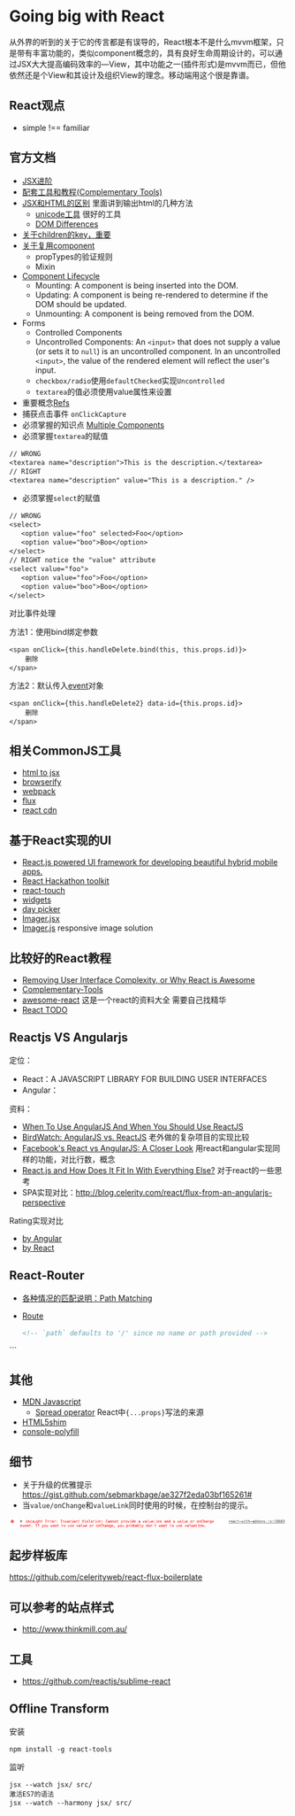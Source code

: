# Going big with React

从外界的听到的关于它的传言都是有误导的，React根本不是什么mvvm框架，只是带有丰富功能的，类似component概念的，具有良好生命周期设计的，可以通过JSX大大提高编码效率的—View，其中功能之一(插件形式)是mvvm而已，但他依然还是个View和其设计及组织View的理念。移动端用这个很是靠谱。

## React观点

* simple !== familiar


## 官方文档

* [JSX进阶](http://facebook.github.io/react/docs/jsx-in-depth.html)
* [配套工具和教程(Complementary Tools)](https://github.com/facebook/react/wiki/Complementary-Tools)
* [JSX和HTML的区别](http://facebook.github.io/react/docs/jsx-gotchas.html) 里面讲到输出html的几种方法
   - [unicode工具](http://www.fileformat.info/info/unicode/char/search.htm) 很好的工具
   - [DOM Differences](http://facebook.github.io/react/docs/dom-differences.html)
* [关于children的key，重要](http://facebook.github.io/react/docs/multiple-components.html)
* [关于复用component](http://facebook.github.io/react/docs/reusable-components.html)
  - propTypes的验证规则
  - Mixin
* [Component Lifecycle](http://facebook.github.io/react/docs/working-with-the-browser.html#component-lifecycle) 
  - Mounting: A component is being inserted into the DOM.
  - Updating: A component is being re-rendered to determine if the DOM should be updated.
  - Unmounting: A component is being removed from the DOM.
* Forms
  - Controlled Components
  - Uncontrolled Components: An `<input>` that does not supply a value (or sets it to `null`) is an uncontrolled component. In an uncontrolled `<input>`, the value of the rendered element will reflect the user's input. 
  - `checkbox/radio`使用`defaultChecked`实现`Uncontrolled`
  - `textarea`的值必须使用value属性来设置
* 重要概念[Refs](http://facebook.github.io/react/docs/more-about-refs.html) 
* 捕获点击事件 `onClickCapture` 
* 必须掌握的知识点 [Multiple Components](http://facebook.github.io/react/docs/multiple-components.html)
* 必须掌握`textarea`的赋值

```
// WRONG
<textarea name="description">This is the description.</textarea>
// RIGHT
<textarea name="description" value="This is a description." />
```

* 必须掌握`select`的赋值

```
// WRONG
<select>
   <option value="foo" selected>Foo</option>
   <option value="boo">Boo</option>
</select>
// RIGHT notice the "value" attribute
<select value="foo">
   <option value="foo">Foo</option>
   <option value="boo">Boo</option>
</select>
```

对比事件处理

方法1：使用bind绑定参数

```
<span onClick={this.handleDelete.bind(this, this.props.id)}>
    删除
</span>
```

方法2：默认传入[event](http://facebook.github.io/react/docs/events.html)对象

```
<span onClick={this.handleDelete2} data-id={this.props.id}>
    删除
</span>
```
  
## 相关CommonJS工具

* [html to jsx](http://facebook.github.io/react/html-jsx.html)
* [browserify](http://browserify.org/)
* [webpack](http://webpack.github.io/)
* [flux](http://fluxxor.com/what-is-flux.html)
* [react cdn](http://cdnjs.com/libraries/react/)

## 基于React实现的UI

* [React.js powered UI framework for developing beautiful hybrid mobile apps.](http://touchstonejs.io/)
* [React Hackathon toolkit](https://github.com/petehunt/ReactHack)
* [react-touch](https://github.com/petehunt/react-touch)
* [widgets](http://jquense.github.io/react-widgets/docs/#intro)
* [day picker](http://www.gpbl.org/react-day-picker/)
* [Imager.jsx](https://github.com/oncletom/Imager.jsx) 
* [Imager.js](https://github.com/BBC-News/Imager.js) responsive image solution

## 比较好的React教程

* [Removing User Interface Complexity, or Why React is Awesome](http://jlongster.com/Removing-User-Interface-Complexity,-or-Why-React-is-Awesome)
* [Complementary-Tools](https://github.com/facebook/react/wiki/Complementary-Tools#jsx-integrations)
* [awesome-react](https://github.com/enaqx/awesome-react) 这是一个react的资料大全 需要自己找精华
* [React TODO](http://todomvc.com/examples/react)

## Reactjs VS Angularjs

定位：

* React：A JAVASCRIPT LIBRARY FOR BUILDING USER INTERFACES
* Angular：

资料：

* [When To Use AngularJS And When You Should Use ReactJS](http://ilikekillnerds.com/2014/10/use-angularjs-use-reactjs/)
* [BirdWatch: AngularJS vs. ReactJS](http://matthiasnehlsen.com/blog/2014/03/31/birdwatch-with-reactjs/) 老外做的复杂项目的实现比较
* [Facebook's React vs AngularJS: A Closer Look](http://www.quora.com/Pete-Hunt/Posts/Facebooks-React-vs-AngularJS-A-Closer-Look) 用react和angular实现同样的功能，对比行数，概念
* [React.js and How Does It Fit In With Everything Else?](http://www.funnyant.com/reactjs-what-is-it/) 对于react的一些思考
* SPA实现对比：http://blog.celerity.com/react/flux-from-an-angularjs-perspective

Rating实现对比

* [by Angular](http://www.befundoo.com/university/tutorials/angularjs-directives-tutorial/)
* [by React](http://www.quora.com/Pete-Hunt/Posts/Facebooks-React-vs-AngularJS-A-Closer-Look)

## React-Router

* [各种情况的匹配说明：Path Matching](https://github.com/rackt/react-router/blob/master/docs/guides/path-matching.md)
* [Route](https://github.com/rackt/react-router/blob/master/docs/api/components/Route.md)
	
	```html
	<!-- `path` defaults to '/' since no name or path provided -->
<Route handler={App}>
  <!-- path is automatically assigned to the name since it is omitted -->
  <Route name="about" handler={About}/>
  <Route name="users" handler={Users}>
    <!--
      note the dynamic segment in the path, and that it starts with `/`,
      which makes it "absolute", or rather, it doesn't inherit the path
      from the parent route
    -->
    <Route name="user" handler={User} path="/user/:id"/>
  </Route>
</Route>
	```

## 其他

* [MDN Javascript](https://developer.mozilla.org/en-US/docs/Web/JavaScript)
  - [Spread operator](https://developer.mozilla.org/en-US/docs/Web/JavaScript/Reference/Operators/Spread_operator) React中`{...props}`写法的来源
* [HTML5shim](https://github.com/aFarkas/html5shiv)
* [console-polyfill](https://github.com/paulmillr/console-polyfill/blob/master/index.js)


## 细节

* 关于升级的优雅提示 https://gist.github.com/sebmarkbage/ae327f2eda03bf165261#
* 当`value/onChange`和`valueLink`同时使用的时候，在控制台的提示。

![](value_valueLink.png)

## 起步样板库

https://github.com/celerityweb/react-flux-boilerplate

## 可以参考的站点样式

* http://www.thinkmill.com.au/

## 工具

* https://github.com/reactjs/sublime-react


## Offline Transform

安装

```
npm install -g react-tools
```

监听

```
jsx --watch jsx/ src/
激活ES7的语法
jsx --watch --harmony jsx/ src/
```